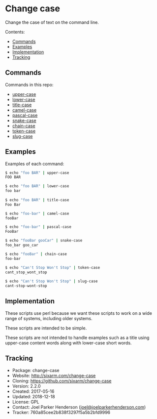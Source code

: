 # Change case

Change the case of text on the command line.

Contents:

* [Commands](#commands)
* [Examples](#examples)
* [Implementation](#implementation)
* [Tracking](#tracking)


## Commands

Commands in this repo:

  * [upper-case](bin/upper-case)
  * [lower-case](bin/lower-case)
  * [title-case](bin/title-case)
  * [camel-case](bin/camel-case)
  * [pascal-case](bin/pascal-case)
  * [snake-case](bin/snake-case)
  * [chain-case](bin/chain-case)
  * [token-case](bin/token-case)
  * [slug-case](bin/slug-case)


## Examples

Examples of each command:

```sh
$ echo "foo BAR" | upper-case
FOO BAR

$ echo "foo BAR" | lower-case
foo bar
 
$ echo "foo BAR" | title-case
Foo Bar

$ echo "foo-bar" | camel-case
fooBar

$ echo "foo-bar" | pascal-case
FooBar

$ echo "fooBar gooCar" | snake-case
foo_bar goo_car

$ echo "fooBar" | chain-case
foo-bar

$ echo "Can't Stop Won't Stop" | token-case
cant_stop_wont_stop
  
$ echo "Can't Stop Won't Stop" | slug-case
cant-stop-wont-stop
```

 
## Implementation

These scripts use perl because we want these scripts to work on a wide range of systems, including older systems.

These scripts are intended to be simple. 

These scripts are not intended to handle examples such as a title using upper-case content words along with lower-case short words.


## Tracking

* Package: change-case
* Website: http://sixarm.com/change-case
* Cloning: https://github.com/sixarm/change-case
* Version: 2.2.0
* Created: 2017-05-16
* Updated: 2018-12-18
* License: GPL
* Contact: Joel Parker Henderson (joel@joelparkerhenderson.com)
* Tracker: 760a85cee2b838f3297f5a5b2bfd9996
